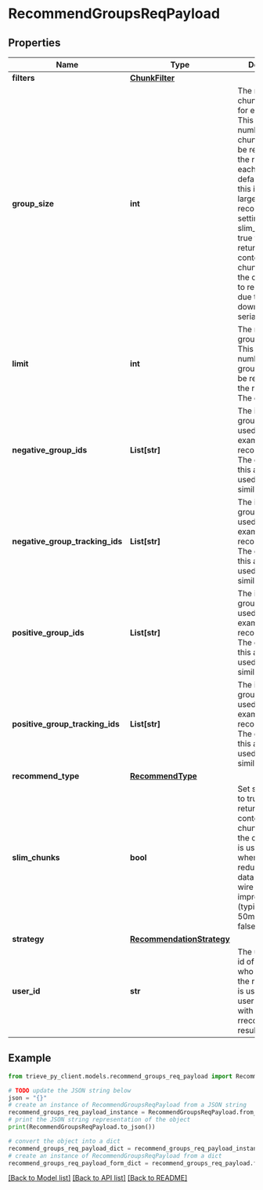 # RecommendGroupsReqPayload


## Properties

Name | Type | Description | Notes
------------ | ------------- | ------------- | -------------
**filters** | [**ChunkFilter**](ChunkFilter.md) |  | [optional] 
**group_size** | **int** | The number of chunks to fetch for each group. This is the number of chunks which will be returned in the response for each group. The default is 3. If this is set to a large number, we recommend setting slim_chunks to true to avoid returning the content and chunk_html of the chunks so as to reduce latency due to content download and serialization. | [optional] 
**limit** | **int** | The number of groups to return. This is the number of groups which will be returned in the response. The default is 10. | [optional] 
**negative_group_ids** | **List[str]** | The ids of the groups to be used as negative examples for the recommendation. The groups in this array will be used to filter out similar groups. | [optional] 
**negative_group_tracking_ids** | **List[str]** | The ids of the groups to be used as negative examples for the recommendation. The groups in this array will be used to filter out similar groups. | [optional] 
**positive_group_ids** | **List[str]** | The ids of the groups to be used as positive examples for the recommendation. The groups in this array will be used to find similar groups. | [optional] 
**positive_group_tracking_ids** | **List[str]** | The ids of the groups to be used as positive examples for the recommendation. The groups in this array will be used to find similar groups. | [optional] 
**recommend_type** | [**RecommendType**](RecommendType.md) |  | [optional] 
**slim_chunks** | **bool** | Set slim_chunks to true to avoid returning the content and chunk_html of the chunks. This is useful for when you want to reduce amount of data over the wire for latency improvement (typicall 10-50ms). Default is false. | [optional] 
**strategy** | [**RecommendationStrategy**](RecommendationStrategy.md) |  | [optional] 
**user_id** | **str** | The user_id is the id of the user who is making the request. This is used to track user interactions with the rrecommendation results. | [optional] 

## Example

```python
from trieve_py_client.models.recommend_groups_req_payload import RecommendGroupsReqPayload

# TODO update the JSON string below
json = "{}"
# create an instance of RecommendGroupsReqPayload from a JSON string
recommend_groups_req_payload_instance = RecommendGroupsReqPayload.from_json(json)
# print the JSON string representation of the object
print(RecommendGroupsReqPayload.to_json())

# convert the object into a dict
recommend_groups_req_payload_dict = recommend_groups_req_payload_instance.to_dict()
# create an instance of RecommendGroupsReqPayload from a dict
recommend_groups_req_payload_form_dict = recommend_groups_req_payload.from_dict(recommend_groups_req_payload_dict)
```
[[Back to Model list]](../README.md#documentation-for-models) [[Back to API list]](../README.md#documentation-for-api-endpoints) [[Back to README]](../README.md)


